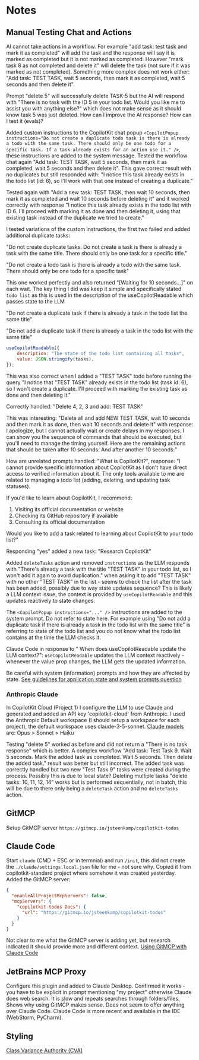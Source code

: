 # Notes

## Manual Testing Chat and Actions

AI cannot take actions in a workflow. For example "add task: test task and mark it as completed" will add the task and the response will say it is marked as completed but it is not marked as completed. However "mark task 8 as not completed and delete it" will delete the task (not sure if it was marked as not completed). Something more complex does not work either: "Add task: TEST TASK, wait 5 seconds, then mark it as completed, wait 5 seconds and then delete it".

Prompt "delete 5" will successfully delete TASK-5 but the AI will respond with "There is no task with the ID 5 in your todo list. Would you like me to assist you with anything else?" which does not make sense as it should know task 5 was just deleted. How can I improve the AI response? How can I test it (evals)?

Added custom instructions to the CopilotKit chat popup `<CopilotPopup instructions="Do not create a duplicate todo task is there is already a todo with the same task. There should only be one todo for a specific task. If a task already exists for an action use it." />`, these instructions are added to the system message. Tested the workflow chat again "Add task: TEST TASK, wait 5 seconds, then mark it as completed, wait 5 seconds and then delete it". This gave correct result with no duplicates but still responded with: "I notice this task already exists in the todo list (id: 6), so I'll work with that one instead of creating a duplicate." 

Tested again with "Add a new task: TEST TASK, then wait 10 seconds, then mark it as completed and wait 10 seconds before deleting it" and it worked correctly with response "I notice this task already exists in the todo list with ID 6. I'll proceed with marking it as done and then deleting it, using that existing task instead of the duplicate we tried to create."

I tested variations of the custom instructions, the first two failed and added additional duplicate tasks:

"Do not create duplicate tasks. Do not create a task is there is already a task with the same title. There should only be one task for a specific title."

"Do not create a todo task is there is already a todo with the same task. There should only be one todo for a specific task"

This one worked perfectly and also returned "[Waiting for 10 seconds...]" on each wait. The key thing I did was keep it simple and specifically stated `todo list` as this is used in the description of the useCopilotReadable which passes state to the LLM

"Do not create a duplicate task if there is already a task in the todo list the same title"

"Do not add a duplicate task if there is already a task in the todo list with the same title"

```javascript
useCopilotReadable({
    description: "The state of the todo list containing all tasks",
    value: JSON.stringify(tasks),
});
```
This was also correct when I added a "TEST TASK" todo before running the query "I notice that "TEST TASK" already exists in the todo list (task id: 6), so I won't create a duplicate. I'll proceed with marking the existing task as done and then deleting it."

Correctly handled: "Delete 4, 2, 3 and add: TEST TASK"

This was interesting: "Delete all and add NEW TEST TASK, wait 10 seconds and then mark it as done, then wait 10 seconds and delete it" with response: I apologize, but I cannot actually wait or create delays in my responses. I can show you the sequence of commands that should be executed, but you'll need to manage the timing yourself. Here are the remaining actions that should be taken after 10 seconds: And after another 10 seconds:"

How are unrelated prompts handled: "What is CopilotKit?", response: "I cannot provide specific information about CopilotKit as I don't have direct access to verified information about it. The only tools available to me are related to managing a todo list (adding, deleting, and updating task statuses).

If you'd like to learn about CopilotKit, I recommend:
1. Visiting its official documentation or website
2. Checking its GitHub repository if available
3. Consulting its official documentation

Would you like to add a task related to learning about CopilotKit to your todo list?"

Responding "yes" added a new task: "Research CopilotKit"

Added `deleteTasks` action and removed `instructions` as the LLM responds with "There's already a task with the title "TEST TASK" in your todo list, so I won't add it again to avoid duplication." when asking it to add "TEST TASK" with no other "TEST TASK" in the list - seems to check the list after the task has been added, possibly due to way state updates sequence? This is likely a LLM context issue, the context is provided by `useCopilotReadable` and this updates reactively to state changes.

The `<CopilotPopup instructions="..." />` instructions are added to the system prompt. Do not refer to state here. For example using "Do not add a duplicate task if there is already a task in the todo list with the same title" is referring to state of the todo list and you do not know what the todo list contains at the time the LLM checks it.

Claude Code in response to " When does useCopilotReadable update the LLM context?": `useCopilotReadable` updates the LLM context reactively - whenever the value prop changes, the LLM gets the updated information.

Be careful with system (information) prompts and how they are affected by state. [See guidelines for application state and system prompts question](https://claude.ai/share/9eccf2ab-0dde-4e3a-931e-64c482dec887)


### Anthropic Claude

In CopilotKit Cloud (Project 1) I configure the LLM to use Claude and generated and added an API key 'copilotkit-cloud' from Anthropic. I used the Anthropic Default workspace (I should setup a workspace for each project), the default workspace uses claude-3-5-sonnet. [Claude models](https://docs.anthropic.com/en/docs/about-claude/models/overview) are: Opus > Sonnet > Haiku

Testing "delete 5" worked as before and did not return a "There is no task response" which is better. A complex workflow "Add task: Test Task 9. Wait 5 seconds. Mark the added task as completed. Wait 5 seconds. Then delete the added task." result was better but still incorrect. The added task was correctly handled but two new "Test Task 9" tasks were created during the process. Possibly this is due to local state? Deleting multiple tasks "delete tasks: 10, 11, 12, 14" works but is performed sequentially, not in batch, this will be due to there only being a `deleteTask` action and no `deleteTasks` action.

## GitMCP

Setup GitMCP server `https://gitmcp.io/jsteenkamp/copilotkit-todos`

## Claude Code

Start `claude` (CMD + ESC or in termnial) and run `/init`, this did not create the `./claude/settings.local.json` file for me - not sure why. Copied it from copilotkit-standard project where somehow it was created yesterday. Added the GitMCP server:

```json
{
  "enableAllProjectMcpServers": false,
  "mcpServers": {
    "copilotkit-todos Docs": {
      "url": "https://gitmcp.io/jsteenkamp/copilotkit-todos"
    }
  }
}
```
Not clear to me what the GitMCP server is adding yet, but research indicated it should provide more and different context. [Using GitMCP with Claude Code](https://claude.ai/share/49d99198-826d-4507-8c8d-c3aa486ef275)

## JetBrains MCP Proxy

Configure this plugin and added to Claude Desktop. Confirmed it works - you have to be explicit in prompt mentioning "my project" otherwise Claude does web search. It is slow and repeats searches through folders/files. Shows why using GitMCP makes sense. Does not seem to offer anything over Claude Code. Claude Code is more recent and available in the IDE (WebStorm, PyCharm).  

## Styling

[Class Variance Authority (CVA)](https://cva.style/docs)


